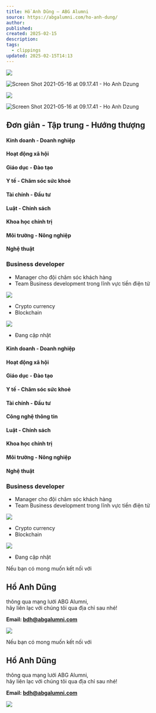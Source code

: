 ```yaml
---
title: Hồ Anh Dũng – ABG Alumni
source: https://abgalumni.com/ho-anh-dung/
author: 
published: 
created: 2025-02-15
description: 
tags:
  - clippings
updated: 2025-02-15T14:13
---
```

![](https://abgalumni.com/wp-content/uploads/2021/10/1-1.png)

![Screen Shot 2021-05-16 at 09.17.41 - Ho Anh Dzung](https://abgalumni.com/wp-content/uploads/elementor/thumbs/Screen-Shot-2021-05-16-at-09.17.41-Ho-Anh-Dzung-qsy2fsfn401v8f4esgshavcfag8unt6q09m25rypsk.png "Screen Shot 2021-05-16 at 09.17.41 – Ho Anh Dzung")

![](https://abgalumni.com/wp-content/uploads/2021/10/1-1.png)

![Screen Shot 2021-05-16 at 09.17.41 - Ho Anh Dzung](https://abgalumni.com/wp-content/uploads/elementor/thumbs/Screen-Shot-2021-05-16-at-09.17.41-Ho-Anh-Dzung-qsy2fsfn401v8f4esgshavcfag8unt6q09m25rypsk.png "Screen Shot 2021-05-16 at 09.17.41 – Ho Anh Dzung")

## Đơn giản - Tập trung - Hướng thượng

#### Kinh doanh - Doanh nghiệp

#### Hoạt động xã hội​

#### Giáo dục - Đào tạo​

#### Y tế - Chăm sóc sức khoẻ​

#### Tài chính - Đầu tư​

#### Luật - Chính sách​

#### Khoa học chính trị​

#### Môi trường - Nông nghiệp​

#### Nghệ thuật​

### Business developer

- Manager cho đội chăm sóc khách hàng
- Team Business development trong lĩnh vực tiền điện tử

![](https://abgalumni.com/wp-content/uploads/2021/10/Image-Left.png)

- Crypto currency
- Blockchain

![](https://abgalumni.com/wp-content/uploads/2021/10/Image-Right.png)

- Đang cập nhật

#### Kinh doanh - Doanh nghiệp

#### Hoạt động xã hội

#### Giáo dục - Đào tạo

#### Y tế - Chăm sóc sức khoẻ

#### Tài chính - Đầu tư

#### Công nghệ thông tin​

#### Luật - Chính sách

#### Khoa học chính trị

#### Môi trường - Nông nghiệp

#### Nghệ thuật

### Business developer

- Manager cho đội chăm sóc khách hàng
- Team Business development trong lĩnh vực tiền điện tử

![](https://abgalumni.com/wp-content/uploads/2021/10/Image-Left.png)

- Crypto currency
- Blockchain

![](https://abgalumni.com/wp-content/uploads/2021/10/Image-Right.png)

- Đang cập nhật

Nếu bạn có mong muốn kết nối với

## Hồ Anh Dũng

thông qua mạng lưới ABG Alumni,  
hãy liên lạc với chúng tôi qua địa chỉ sau nhé!

**Email: bdh@abgalumni.com**

![](https://abgalumni.com/wp-content/uploads/2021/11/32-Ho-Anh-Dung-768x543.png)

Nếu bạn có mong muốn kết nối với

## Hồ Anh Dũng

thông qua mạng lưới ABG Alumni,  
hãy liên lạc với chúng tôi qua địa chỉ sau nhé!

**Email: bdh@abgalumni.com**

![](https://abgalumni.com/wp-content/uploads/2021/11/32-Ho-Anh-Dung-768x543.png)